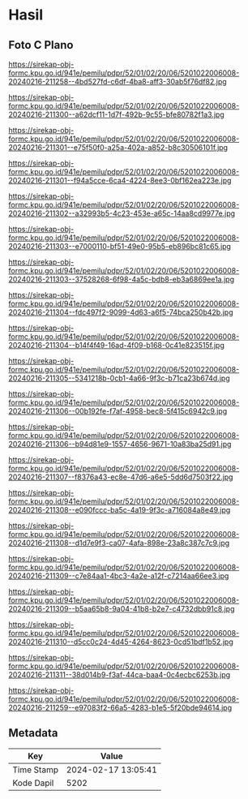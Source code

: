 # Hasil

## Foto C Plano

https://sirekap-obj-formc.kpu.go.id/941e/pemilu/pdpr/52/01/02/20/06/5201022006008-20240216-211258--4bd527fd-c6df-4ba8-aff3-30ab5f76df82.jpg

https://sirekap-obj-formc.kpu.go.id/941e/pemilu/pdpr/52/01/02/20/06/5201022006008-20240216-211300--a62dcf11-1d7f-492b-9c55-bfe80782f1a3.jpg

https://sirekap-obj-formc.kpu.go.id/941e/pemilu/pdpr/52/01/02/20/06/5201022006008-20240216-211301--e75f50f0-a25a-402a-a852-b8c30506101f.jpg

https://sirekap-obj-formc.kpu.go.id/941e/pemilu/pdpr/52/01/02/20/06/5201022006008-20240216-211301--f94a5cce-6ca4-4224-8ee3-0bf162ea223e.jpg

https://sirekap-obj-formc.kpu.go.id/941e/pemilu/pdpr/52/01/02/20/06/5201022006008-20240216-211302--a32993b5-4c23-453e-a65c-14aa8cd9977e.jpg

https://sirekap-obj-formc.kpu.go.id/941e/pemilu/pdpr/52/01/02/20/06/5201022006008-20240216-211303--e7000110-bf51-49e0-95b5-eb896bc81c65.jpg

https://sirekap-obj-formc.kpu.go.id/941e/pemilu/pdpr/52/01/02/20/06/5201022006008-20240216-211303--37528268-6f98-4a5c-bdb8-eb3a6869ee1a.jpg

https://sirekap-obj-formc.kpu.go.id/941e/pemilu/pdpr/52/01/02/20/06/5201022006008-20240216-211304--fdc497f2-9099-4d63-a6f5-74bca250b42b.jpg

https://sirekap-obj-formc.kpu.go.id/941e/pemilu/pdpr/52/01/02/20/06/5201022006008-20240216-211304--b14f4f49-16ad-4f09-b168-0c41e823515f.jpg

https://sirekap-obj-formc.kpu.go.id/941e/pemilu/pdpr/52/01/02/20/06/5201022006008-20240216-211305--5341218b-0cb1-4a66-9f3c-b71ca23b674d.jpg

https://sirekap-obj-formc.kpu.go.id/941e/pemilu/pdpr/52/01/02/20/06/5201022006008-20240216-211306--00b192fe-f7af-4958-bec8-5f415c6942c9.jpg

https://sirekap-obj-formc.kpu.go.id/941e/pemilu/pdpr/52/01/02/20/06/5201022006008-20240216-211306--b94d81e9-1557-4656-9671-10a83ba25d91.jpg

https://sirekap-obj-formc.kpu.go.id/941e/pemilu/pdpr/52/01/02/20/06/5201022006008-20240216-211307--f8376a43-ec8e-47d6-a6e5-5dd6d7503f22.jpg

https://sirekap-obj-formc.kpu.go.id/941e/pemilu/pdpr/52/01/02/20/06/5201022006008-20240216-211308--e090fccc-ba5c-4a19-9f3c-a716084a8e49.jpg

https://sirekap-obj-formc.kpu.go.id/941e/pemilu/pdpr/52/01/02/20/06/5201022006008-20240216-211308--d1d7e9f3-ca07-4afa-898e-23a8c387c7c9.jpg

https://sirekap-obj-formc.kpu.go.id/941e/pemilu/pdpr/52/01/02/20/06/5201022006008-20240216-211309--c7e84aa1-4bc3-4a2e-a12f-c7214aa66ee3.jpg

https://sirekap-obj-formc.kpu.go.id/941e/pemilu/pdpr/52/01/02/20/06/5201022006008-20240216-211309--b5aa65b8-9a04-41b8-b2e7-c4732dbb91c8.jpg

https://sirekap-obj-formc.kpu.go.id/941e/pemilu/pdpr/52/01/02/20/06/5201022006008-20240216-211310--d5cc0c24-4d45-4264-8623-0cd51bdf1b52.jpg

https://sirekap-obj-formc.kpu.go.id/941e/pemilu/pdpr/52/01/02/20/06/5201022006008-20240216-211311--38d014b9-f3af-44ca-baa4-0c4ecbc6253b.jpg

https://sirekap-obj-formc.kpu.go.id/941e/pemilu/pdpr/52/01/02/20/06/5201022006008-20240216-211259--e97083f2-66a5-4283-b1e5-5f20bde94614.jpg


## Metadata

| Key        | Value               |
| ---------- | ------------------- |
| Time Stamp | 2024-02-17 13:05:41 |
| Kode Dapil | 5202                |



